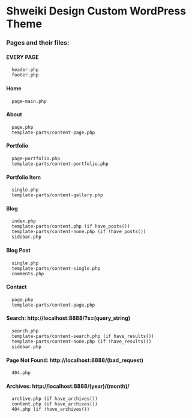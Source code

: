 # Shweiki Design Custom WordPress Theme

### Pages and their files:

#### EVERY PAGE
```
  header.php
  footer.php
```

#### Home
```
  page-main.php
```


#### About
```
  page.php
  template-parts/content-page.php
```


#### Portfolio
```
  page-portfolio.php
  template-parts/content-portfolio.php
```


#### Portfolio Item
```
  single.php
  template-parts/content-gallery.php
```


#### Blog
```
  index.php
  template-parts/content.php (if have_posts())
  template-parts/content-none.php (if !have_posts())
  sidebar.php
```


#### Blog Post
```
  single.php
  template-parts/content-single.php
  comments.php
```


#### Contact
```
  page.php
  template-parts/content-page.php
```


#### Search: http://localhost:8888/?s=(query_string)
```
  search.php
  template-parts/content-search.php (if have_results())
  template-parts/content-none.php (if !have_results())
  sidebar.php
```


#### Page Not Found: http://localhost:8888/(bad_request)
```
  404.php
```


#### Archives: http://localhost:8888/(year)/(month)/
```
  archive.php (if have_archives())
  content.php (if have_archives())
  404.php (if !have_archives())
```
